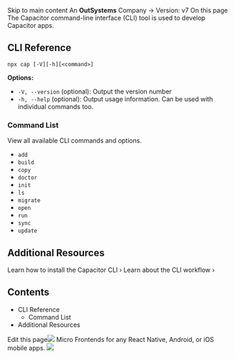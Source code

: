 Skip to main content
An **OutSystems** Company →
Version: v7
On this page
The Capacitor command-line interface (CLI) tool is used to develop Capacitor apps.
## CLI Reference​
```
npx cap [-V][-h][<command>]
```

**Options:**
  * `-V, --version` (optional): Output the version number
  * `-h, --help` (optional): Output usage information. Can be used with individual commands too.


### Command List​
View all available CLI commands and options.
  * `add`
  * `build`
  * `copy`
  * `doctor`
  * `init`
  * `ls`
  * `migrate`
  * `open`
  * `run`
  * `sync`
  * `update`


## Additional Resources​
Learn how to install the Capacitor CLI ›
Learn about the CLI workflow ›
## Contents
  * CLI Reference
    * Command List
  * Additional Resources


Edit this page![](https://images.prismic.io/ionicframeworkcom/d3d3f7a3-023b-4cdf-93af-84674f623818_portals+ad.png?auto=compress,format&rect=0,0,280,200&w=280&h=200)
Micro Frontends for any React Native, Android, or iOS mobile apps.
![](https://cdn.bizible.com/ipv?_biz_r=&_biz_h=802059049&_biz_u=ed6d98ad223740ddbf99774ce8c4ab02&_biz_l=https%3A%2F%2Fcapacitorjs.com%2Fdocs%2Fcli&_biz_t=1739811949540&_biz_i=Capacitor%20Documentation&_biz_n=77&rnd=100873&cdn_o=a&_biz_z=1739811949540)
